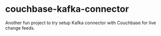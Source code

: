 # couchbase-kafka-connector
Another fun project to try setup Kafka connector with Couchbase for live change feeds.
